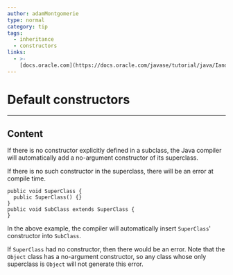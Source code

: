 ```yaml
---
author: adamMontgomerie
type: normal
category: tip
tags:
  - inheritance
  - constructors
links:
  - >-
    [docs.oracle.com](https://docs.oracle.com/javase/tutorial/java/IandI/super.html){website}
---
```


# Default constructors


---

## Content

If there is no constructor explicitly defined in a subclass, the Java compiler will automatically add a no-argument constructor of its superclass. 

If there is no such constructor in the superclass, there will be an error at compile time.

```plain-text
public void SuperClass {
  public SuperClass() {}
}
public void SubClass extends SuperClass {
}
```

In the above example, the compiler will automatically insert `SuperClass`' constructor into `SubClass`.

If `SuperClass` had no constructor, then there would be an error. Note that the `Object` class has a no-argument constructor, so any class whose only superclass is `Object` will not generate this error.
